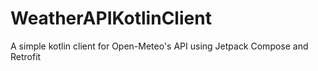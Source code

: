 # WeatherAPIKotlinClient
A simple kotlin client for Open-Meteo's API using Jetpack Compose and Retrofit
